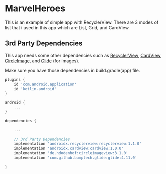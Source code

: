 # MarvelHeroes

This is an example of simple app with RecyclerView.
There are 3 modes of list that i used in this app which are List, Grid, and CardView.

## 3rd Party Dependencies

This app needs some other dependencies such as [RecyclerView](https://developer.android.com/jetpack/androidx/releases/recyclerview), [CardView](https://developer.android.com/jetpack/androidx/releases/cardview), [CircleImage](https://github.com/hdodenhof/CircleImageView), and [Glide](https://github.com/bumptech/glide) (for images).

Make sure you have those dependencies in build.gradle(app) file.

```gradle
plugins {
    id 'com.android.application'
    id 'kotlin-android'
}

android {
    ...
}

dependencies {

    ...
    
    // 3rd Party Dependencies
    implementation 'androidx.recyclerview:recyclerview:1.1.0'
    implementation 'androidx.cardview:cardview:1.0.0'
    implementation 'de.hdodenhof:circleimageview:3.1.0'
    implementation 'com.github.bumptech.glide:glide:4.11.0'
    
}
```
